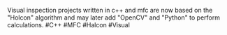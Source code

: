 Visual inspection projects written in c++ and mfc are now based on the "Holcon" algorithm and may later add "OpenCV" and "Python" to perform calculations.
#C++ #MFC #Halcon #Visual
